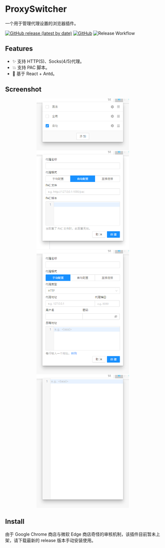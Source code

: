# ProxySwitcher

一个用于管理代理设置的浏览器插件。

[![GitHub release (latest by date)](https://img.shields.io/github/v/release/Tarocch1/ProxySwitcher)](https://github.com/Tarocch1/ProxySwitcher/releases)
[![GitHub](https://img.shields.io/github/license/Tarocch1/ProxySwitcher)](https://github.com/Tarocch1/ProxySwitcher/blob/master/LICENSE)
![Release Workflow](https://github.com/Tarocch1/ProxySwitcher/workflows/Release%20Workflow/badge.svg)

## Features

- ✨ 支持 HTTP(S)、Socks(4/5)代理。
- 💥 支持 PAC 脚本。
- 🎨 基于 React + Antd。

## Screenshot

<p align="center">
  <img alt="List" width="300" src="https://raw.githubusercontent.com/Tarocch1/ProxySwitcher/master/res/screenshot/list.png">
  <img alt="PAC" width="300" src="https://raw.githubusercontent.com/Tarocch1/ProxySwitcher/master/res/screenshot/pac.png">
  <img alt="Add" width="300" src="https://raw.githubusercontent.com/Tarocch1/ProxySwitcher/master/res/screenshot/add.png">
  <img alt="Fullscreen" width="300" src="https://raw.githubusercontent.com/Tarocch1/ProxySwitcher/master/res/screenshot/fullscreen.png">
</p>

## Install

由于 Google Chrome 商店与微软 Edge 商店奇怪的审核机制，该插件目前暂未上架，请下载最新的 release 版本手动安装使用。
